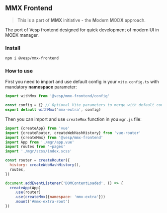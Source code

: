 MMX Frontend
---

> This is a part of **MMX** initiative - the **M**odern **M**OD**X** approach.

The port of Vesp frontend designed for quick development of modern UI in MODX manager.

### Install

```bash
npm i @vesp/mmx-frontend
```

### How to use

First you need to import and use default config in your `vite.config.ts` with mandatory **namespace** parameter:
```js
import withMmx from '@vesp/mmx-frontend/config'

const config = {} // Optional Vite parameters to merge with default config
export default withMmx('mmx-extra', config)
```

Then you can import and use `createMmx` function in you `mgr.js` file:
```js
import {createApp} from 'vue'
import {createRouter, createWebHashHistory} from 'vue-router'
import {createMmx} from '@vesp/mmx-frontend'
import App from './mgr/app.vue'
import routes from '~pages'
import './mgr/scss/index.scss'

const router = createRouter({
  history: createWebHashHistory(),
  routes,
})

document.addEventListener('DOMContentLoaded', () => {
  createApp(App)
    .use(router)
    .use(createMmx({namespace: 'mmx-extra'}))
    .mount('#mmx-extra-root')
})
```